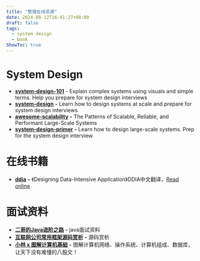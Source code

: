 ```yaml
---
title: "整理在线资源"
date: 2024-08-12T16:41:27+08:00
draft: false
tags:
  - system design
  - book
ShowToc: true
---
```

# System Design

- [**system-design-101**](https://github.com/ByteByteGoHq/system-design-101) - Explain complex systems using visuals and simple terms. Help you prepare for system design interviews
- [**system-design**](https://github.com/karanpratapsingh/system-design) **-** Learn how to design systems at scale and prepare for system design interviews
- [**awesome-scalability**](https://github.com/binhnguyennus/awesome-scalability) **-** The Patterns of Scalable, Reliable, and Performant Large-Scale Systems
- [**system-design-primer**](https://github.com/donnemartin/system-design-primer) **-** Learn how to design large-scale systems. Prep for the system design interview.

# 在线书籍

- [**ddia**](https://github.com/Vonng/ddia) **-** 《Designing Data-Intensive Application》DDIA中文翻译，[Read online](https://vonng.github.io/ddia/#/)

# 面试资料

- [**二哥的Java进阶之路**](https://javabetter.cn/) **-** java面试资料
- [**互联网公司常用框架源码赏析**](https://doocs.github.io/source-code-hunter/#/?id=%e4%ba%92%e8%81%94%e7%bd%91%e5%85%ac%e5%8f%b8%e5%b8%b8%e7%94%a8%e6%a1%86%e6%9e%b6%e6%ba%90%e7%a0%81%e8%b5%8f%e6%9e%90) **-** 源码赏析
- [**小林 x 图解计算机基础**](https://xiaolincoding.com/) **-** 图解计算机网络、操作系统、计算机组成、数据库，让天下没有难懂的八股文！
